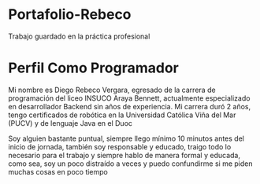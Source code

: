 # Portafolio-Rebeco
Trabajo guardado en la práctica profesional
<p><h1>Perfil Como Programador</h1></p>

<p>Mi nombre es Diego Rebeco Vergara, egresado de la carrera de programación del liceo INSUCO Araya Bennett, actualmente especializado en desarrollador Backend sin años de experiencia. Mi carrera duró 2 años, tengo certificados de robótica en la Universidad Católica Viña del Mar (PUCV) y de lenguaje Java en el Duoc</p>
<p>Soy alguien bastante puntual, siempre llego mínimo 10 minutos antes del inicio de jornada, también soy responsable y educado, traigo todo lo necesario para el trabajo y siempre hablo de manera formal y educada, como sea, soy un poco distraído a veces y puedo confundirme si me piden muchas cosas en poco tiempo</p>


